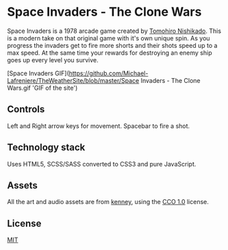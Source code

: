 # Space Invaders - The Clone Wars

Space Invaders is a 1978 arcade game created by [Tomohiro Nishikado](https://en.wikipedia.org/wiki/Tomohiro_Nishikado). This is a modern take on that original game with it's own unique spin. As you progress the invaders get to fire more shorts and their shots speed up to a max speed. At the same time your rewards for destroying an enemy ship goes up every level you survive.

[Space Invaders GIF](https://github.com/Michael-Lafreniere/TheWeatherSite/blob/master/Space Invaders - The Clone Wars.gif 'GIF of the site')

## Controls

Left and Right arrow keys for movement. Spacebar to fire a shot.

## Technology stack

Uses HTML5, SCSS/SASS converted to CSS3 and pure JavaScript.

## Assets

All the art and audio assets are from [kenney](https://kenney.nl), using the [CCO 1.0](https://creativecommons.org/publicdomain/zero/1.0/) license.

## License

[MIT](https://choosealicense.com/licenses/mit/)
